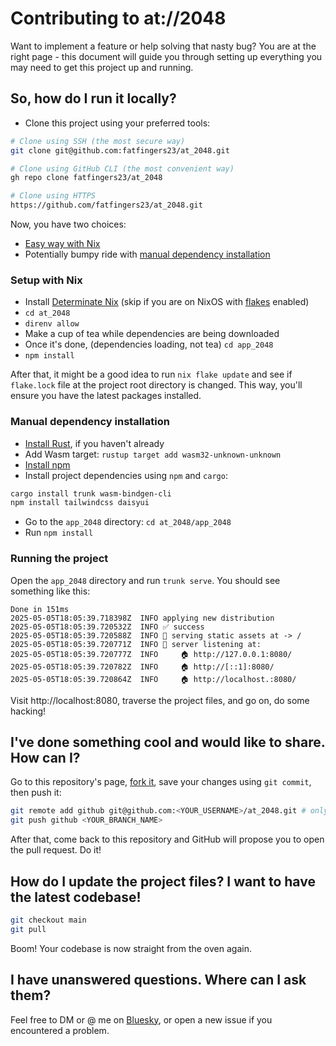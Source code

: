 # Contributing to at://2048

Want to implement a feature or help solving that nasty bug? You are at the
right page - this document will guide you through setting up everything you may
need to get this project up and running.

## So, how do I run it locally?

- Clone this project using your preferred tools:

```bash
# Clone using SSH (the most secure way)
git clone git@github.com:fatfingers23/at_2048.git

# Clone using GitHub CLI (the most convenient way)
gh repo clone fatfingers23/at_2048

# Clone using HTTPS
https://github.com/fatfingers23/at_2048.git
```

Now, you have two choices:

- [Easy way with Nix](#setup-with-nix)
- Potentially bumpy ride with [manual dependency installation](#manual-dependency-installation)

### Setup with Nix

- Install [Determinate Nix](https://github.com/DeterminateSystems/nix-installer) (skip if you are on NixOS with [flakes](https://nixos.wiki/wiki/Flakes) enabled)
- `cd at_2048`
- `direnv allow`
- Make a cup of tea while dependencies are being downloaded
- Once it's done, (dependencies loading, not tea) `cd app_2048`
- `npm install`

After that, it might be a good idea to run `nix flake update` and see if
`flake.lock` file at the project root directory is changed. This way, you'll
ensure you have the latest packages installed.

### Manual dependency installation

- [Install Rust](https://www.rust-lang.org/tools/install), if you haven't already
- Add Wasm target: `rustup target add wasm32-unknown-unknown`
- [Install npm](https://nodejs.org/en/download)
- Install project dependencies using `npm` and `cargo`:
```bash
cargo install trunk wasm-bindgen-cli
npm install tailwindcss daisyui
```
- Go to the `app_2048` directory: `cd at_2048/app_2048`
- Run `npm install`

### Running the project

Open the `app_2048` directory and run `trunk serve`. You should see something
like this:

```
Done in 151ms
2025-05-05T18:05:39.718398Z  INFO applying new distribution
2025-05-05T18:05:39.720532Z  INFO ✅ success
2025-05-05T18:05:39.720588Z  INFO 📡 serving static assets at -> /
2025-05-05T18:05:39.720771Z  INFO 📡 server listening at:
2025-05-05T18:05:39.720777Z  INFO     🏠 http://127.0.0.1:8080/
2025-05-05T18:05:39.720782Z  INFO     🏠 http://[::1]:8080/
2025-05-05T18:05:39.720864Z  INFO     🏠 http://localhost.:8080/
```

Visit http://localhost:8080, traverse the project files, and go on, do some
hacking!

## I've done something cool and would like to share. How can I?

Go to this repository's page, [fork it](https://docs.github.com/en/pull-requests/collaborating-with-pull-requests/working-with-forks/fork-a-repo?tool=webui&platform=linux#forking-a-repository),
save your changes using `git commit`, then push it:
```bash
git remote add github git@github.com:<YOUR_USERNAME>/at_2048.git # only needed once
git push github <YOUR_BRANCH_NAME>
```
After that, come back to this repository and GitHub will propose you to open
the pull request. Do it!

## How do I update the project files? I want to have the latest codebase!

```bash
git checkout main
git pull
```

Boom! Your codebase is now straight from the oven again.

## I have unanswered questions. Where can I ask them?

Feel free to DM or @ me on [Bluesky](https://bsky.app/profile/2048.blue), or
open a new issue if you encountered a problem.

